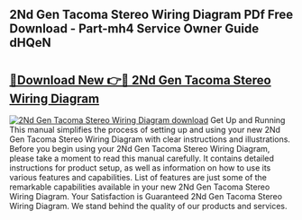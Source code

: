 ## 2Nd Gen Tacoma Stereo Wiring Diagram PDf Free Download - Part-mh4 Service Owner Guide dHQeN

# <h2><a href="http://dfikazq.blite.top/?on=2Nd+Gen+Tacoma+Stereo+Wiring+Diagram">🔗Download New 👉🔴 2Nd Gen Tacoma Stereo Wiring Diagram</a></h2>

[![2Nd Gen Tacoma Stereo Wiring Diagram download](https://i.imgur.com/lujVjoI.png)](http://dfikazq.blite.top/?on=2Nd+Gen+Tacoma+Stereo+Wiring+Diagram)
Get Up and Running This manual simplifies the process of setting up and using your new 2Nd Gen Tacoma Stereo Wiring Diagram with clear instructions and illustrations. Before you begin using your 2Nd Gen Tacoma Stereo Wiring Diagram, please take a moment to read this manual carefully. It contains detailed instructions for product setup, as well as information on how to use its various features and capabilities. List of features are just some of the remarkable capabilities available in your new 2Nd Gen Tacoma Stereo Wiring Diagram. Your Satisfaction is Guaranteed 2Nd Gen Tacoma Stereo Wiring Diagram. We stand behind the quality of our products and services.
